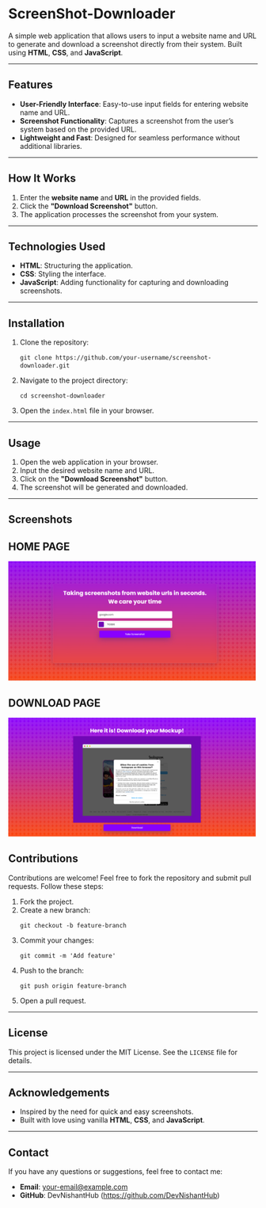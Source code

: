 # ScreenShot-Downloader
A simple web application that allows users to input a website name and URL to generate and download a screenshot directly from their system. Built using **HTML**, **CSS**, and **JavaScript**.

---

## Features
- **User-Friendly Interface**: Easy-to-use input fields for entering website name and URL.
- **Screenshot Functionality**: Captures a screenshot from the user’s system based on the provided URL.
- **Lightweight and Fast**: Designed for seamless performance without additional libraries.

---

## How It Works
1. Enter the **website name** and **URL** in the provided fields.
2. Click the **"Download Screenshot"** button.
3. The application processes the screenshot from your system.

---

## Technologies Used
- **HTML**: Structuring the application.
- **CSS**: Styling the interface.
- **JavaScript**: Adding functionality for capturing and downloading screenshots.

---

## Installation
1. Clone the repository:
   ```
   git clone https://github.com/your-username/screenshot-downloader.git
   ```
2. Navigate to the project directory:
   ```
   cd screenshot-downloader
   ```
3. Open the `index.html` file in your browser.

---

## Usage
1. Open the web application in your browser.
2. Input the desired website name and URL.
3. Click on the **"Download Screenshot"** button.
4. The screenshot will be generated and downloaded.

---

## Screenshots
<h2>HOME PAGE</h2><img src ="images/Screenshot 2024-12-08 101405.png" width= "500px"><br>

<h2>DOWNLOAD PAGE</h2><img src ="images/Screenshot 2024-12-08 100434.png" width= "500px"><br>


## Contributions
Contributions are welcome! Feel free to fork the repository and submit pull requests. Follow these steps:
1. Fork the project.
2. Create a new branch:
   ```
   git checkout -b feature-branch
   ```
3. Commit your changes:
   ```
   git commit -m 'Add feature'
   ```
4. Push to the branch:
   ```
   git push origin feature-branch
   ```
5. Open a pull request.

---

## License
This project is licensed under the MIT License. See the `LICENSE` file for details.

---

## Acknowledgements
- Inspired by the need for quick and easy screenshots.
- Built with love using vanilla **HTML**, **CSS**, and **JavaScript**.

---

## Contact
If you have any questions or suggestions, feel free to contact me:
- **Email**: your-email@example.com
- **GitHub**: DevNishantHub (https://github.com/DevNishantHub)
